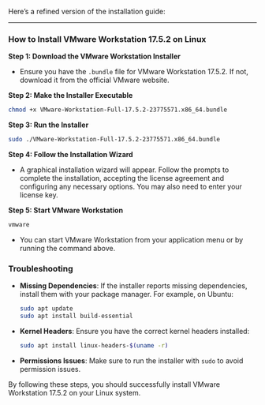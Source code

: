 Here’s a refined version of the installation guide:

---

### **How to Install VMware Workstation 17.5.2 on Linux**

**Step 1: Download the VMware Workstation Installer**
- Ensure you have the `.bundle` file for VMware Workstation 17.5.2. If not, download it from the official VMware website.

**Step 2: Make the Installer Executable**
```bash
chmod +x VMware-Workstation-Full-17.5.2-23775571.x86_64.bundle
```

**Step 3: Run the Installer**
```bash
sudo ./VMware-Workstation-Full-17.5.2-23775571.x86_64.bundle
```

**Step 4: Follow the Installation Wizard**
- A graphical installation wizard will appear. Follow the prompts to complete the installation, accepting the license agreement and configuring any necessary options. You may also need to enter your license key.

**Step 5: Start VMware Workstation**
```bash
vmware
```
- You can start VMware Workstation from your application menu or by running the command above.

### **Troubleshooting**

- **Missing Dependencies**: If the installer reports missing dependencies, install them with your package manager. For example, on Ubuntu:
  ```bash
  sudo apt update
  sudo apt install build-essential
  ```

- **Kernel Headers**: Ensure you have the correct kernel headers installed:
  ```bash
  sudo apt install linux-headers-$(uname -r)
  ```

- **Permissions Issues**: Make sure to run the installer with `sudo` to avoid permission issues.

By following these steps, you should successfully install VMware Workstation 17.5.2 on your Linux system.
